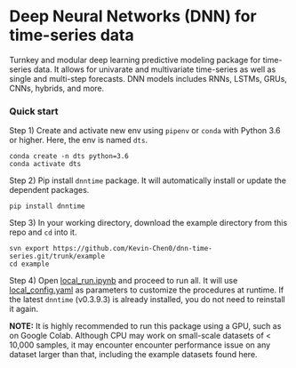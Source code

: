 # Deep Neural Networks (DNN) for time-series data
Turnkey and modular deep learning predictive modeling package for time-series data. It allows for univarate and multivariate time-series as well as single and multi-step forecasts. DNN models includes RNNs, LSTMs, GRUs, CNNs, hybrids, and more.



### Quick start

Step 1) Create and activate new env using `pipenv` or `conda` with Python 3.6 or higher. Here, the env is named `dts`.

```
conda create -n dts python=3.6
conda activate dts
```

Step 2) Pip install `dnntime` package. It will automatically install or update the dependent packages.

```pip install dnntime```

Step 3) In your working directory, download the example directory from this repo and `cd` into it.

```
svn export https://github.com/Kevin-Chen0/dnn-time-series.git/trunk/example
cd example
```

Step 4) Open [local_run.ipynb](https://github.com/Kevin-Chen0/dnn-time-series/blob/master/example/local_run.ipynb) and proceed to run all. It will use [local_config.yaml](https://github.com/Kevin-Chen0/dnn-time-series/blob/master/example/local_config.yaml) as parameters to customize the procedures at runtime. If the latest `dnntime` (v0.3.9.3) is already installed, you do not need to reinstall it again.

**NOTE:** It is highly recommended to run this package using a GPU, such as on Google Colab. Although CPU may work on small-scale datasets of < 10,000 samples, it may encounter encounter performance issue on any dataset larger than that, including the example datasets found here.
